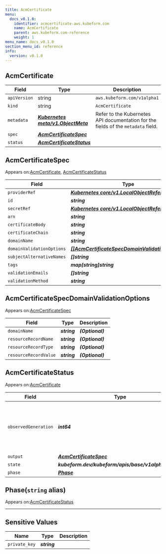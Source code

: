 ```yaml
---
title: AcmCertificate
menu:
  docs_v0.1.0:
    identifier: acmcertificate-aws.kubeform.com
    name: AcmCertificate
    parent: aws.kubeform.com-reference
    weight: 1
menu_name: docs_v0.1.0
section_menu_id: reference
info:
  version: v0.1.0
---
```


## AcmCertificate
| Field | Type | Description |
| ------ | ----- | ----------- |
| `apiVersion` | string | `aws.kubeform.com/v1alpha1` |
|    `kind` | string | `AcmCertificate` |
| `metadata` | ***[Kubernetes meta/v1.ObjectMeta](https://kubernetes.io/docs/reference/generated/kubernetes-api/v1.13/#objectmeta-v1-meta)***|Refer to the Kubernetes API documentation for the fields of the `metadata` field.|
| `spec` | ***[AcmCertificateSpec](#acmcertificatespec)***||
| `status` | ***[AcmCertificateStatus](#acmcertificatestatus)***||
## AcmCertificateSpec

Appears on:[AcmCertificate](#acmcertificate), [AcmCertificateStatus](#acmcertificatestatus)

| Field | Type | Description |
| ------ | ----- | ----------- |
| `providerRef` | ***[Kubernetes core/v1.LocalObjectReference](https://kubernetes.io/docs/reference/generated/kubernetes-api/v1.13/#localobjectreference-v1-core)***||
| `id` | ***string***||
| `secretRef` | ***[Kubernetes core/v1.LocalObjectReference](https://kubernetes.io/docs/reference/generated/kubernetes-api/v1.13/#localobjectreference-v1-core)***||
| `arn` | ***string***| ***(Optional)*** |
| `certificateBody` | ***string***| ***(Optional)*** |
| `certificateChain` | ***string***| ***(Optional)*** |
| `domainName` | ***string***| ***(Optional)*** |
| `domainValidationOptions` | ***[[]AcmCertificateSpecDomainValidationOptions](#acmcertificatespecdomainvalidationoptions)***| ***(Optional)*** |
| `subjectAlternativeNames` | ***[]string***| ***(Optional)*** |
| `tags` | ***map[string]string***| ***(Optional)*** |
| `validationEmails` | ***[]string***| ***(Optional)*** |
| `validationMethod` | ***string***| ***(Optional)*** |
## AcmCertificateSpecDomainValidationOptions

Appears on:[AcmCertificateSpec](#acmcertificatespec)

| Field | Type | Description |
| ------ | ----- | ----------- |
| `domainName` | ***string***| ***(Optional)*** |
| `resourceRecordName` | ***string***| ***(Optional)*** |
| `resourceRecordType` | ***string***| ***(Optional)*** |
| `resourceRecordValue` | ***string***| ***(Optional)*** |
## AcmCertificateStatus

Appears on:[AcmCertificate](#acmcertificate)

| Field | Type | Description |
| ------ | ----- | ----------- |
| `observedGeneration` | ***int64***| ***(Optional)*** Resource generation, which is updated on mutation by the API Server.|
| `output` | ***[AcmCertificateSpec](#acmcertificatespec)***| ***(Optional)*** |
| `state` | ***kubeform.dev/kubeform/apis/base/v1alpha1.State***| ***(Optional)*** |
| `phase` | ***[Phase](#phase)***| ***(Optional)*** |
## Phase(`string` alias)

Appears on:[AcmCertificateStatus](#acmcertificatestatus)

---
## Sensitive Values
| Name | Type | Description |
|------|------|-------------|
| `private_key` | ***string*** ||
